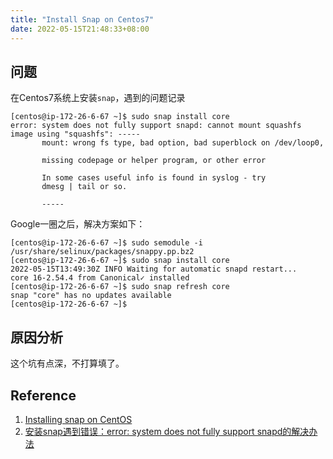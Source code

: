 ```yaml
---
title: "Install Snap on Centos7"
date: 2022-05-15T21:48:33+08:00
---
```

## 问题
在Centos7系统上安装`snap`，遇到的问题记录

```
[centos@ip-172-26-6-67 ~]$ sudo snap install core
error: system does not fully support snapd: cannot mount squashfs image using "squashfs": -----
       mount: wrong fs type, bad option, bad superblock on /dev/loop0,

       missing codepage or helper program, or other error

       In some cases useful info is found in syslog - try
       dmesg | tail or so.

       -----
```
Google一圈之后，解决方案如下：
```
[centos@ip-172-26-6-67 ~]$ sudo semodule -i /usr/share/selinux/packages/snappy.pp.bz2 
[centos@ip-172-26-6-67 ~]$ sudo snap install core
2022-05-15T13:49:30Z INFO Waiting for automatic snapd restart...
core 16-2.54.4 from Canonical✓ installed
[centos@ip-172-26-6-67 ~]$ sudo snap refresh core
snap "core" has no updates available
[centos@ip-172-26-6-67 ~]$ 
```

## 原因分析
这个坑有点深，不打算填了。

## Reference
1. [Installing snap on CentOS](https://snapcraft.io/docs/installing-snap-on-centos)
2. [安装snap遇到错误：error: system does not fully support snapd的解决办法](https://www.wahahahaohe.com/640.html)
